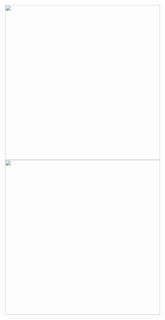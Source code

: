 
<div >
  
  <img align="center" src="https://github-readme-stats.vercel.app/api?username=samuelfox1&show_icons=true&theme=github_dark&count_private=true&hide_border=true&bg_color=FFFFFF00" width="500" />

  <img align="center" src="https://github-readme-stats.vercel.app/api/top-langs/?username=samuelfox1&layout=compact&theme=github_dark&hide_border=true&bg_color=FFFFFF00" width="500" />
  
</div>

<!--
**samuelfox1/samuelfox1** is a ✨ _special_ ✨ repository because its `README.md` (this file) appears on your GitHub profile.

Here are some ideas to get you started:

- 🔭 I’m currently working on ...
- 🌱 I’m currently learning ...
- 👯 I’m looking to collaborate on ...
- 🤔 I’m looking for help with ...
- 💬 Ask me about ...
- 📫 How to reach me: ...
- 😄 Pronouns: ...
- ⚡ Fun fact: ...
-->
